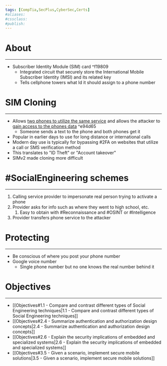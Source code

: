 ```yaml
---
tags: [CompTia,SecPlus,CyberSec,Certs]
#aliases:
#cssclass:
#publish:
---
```


# About
---
- Subscriber Identity Module (SIM) card ^f19809
	- Integrated circuit that securely store the International Mobile Subscriber Identity (IMSI) and its related key
	- Tells cellphone towers what Id it should assign to a phone number

# SIM Cloning
---
- Allows <u>two phones to utilize the same service</u> and allows the attacker to <u>gain access to the phones data</u> ^e94d65
	- Someone sends a text to the phone and both phones get it
- Popular in earlier days to use for long distance or international calls
- Modern day use is typically for bypassing #2FA on websites that utilize a call or SMS verification method
- This translates to "ID Theft" or "Account takeover"
- SIMv2 made cloning more difficult

# #SocialEngineering schemes
---
1. Calling service provider to impersonate real person trying to activate a phone
2. Provider asks for info such as where they went to high school, etc.
	1. Easy to obtain with #Reconnaissance and #OSINT or #Intelligence
3. Provider transfers phone service to the attacker

# Protecting
---
- Be conscious of where you post your phone number
- Google voice number
	- Single phone number but no one knows the real number behind it

# Objectives
---
- [[Objectives#1.1 - Compare and contrast different types of Social Engineering techniques|1.1 - Compare and contrast different types of Social Engineering techniques]]
- [[Objectives#2.4 - Summarize authentication and authorization design concepts|2.4 - Summarize authentication and authorization design concepts]]
- [[Objectives#2.6 - Explain the security implications of embedded and specialized systems|2.6 - Explain the security implications of embedded and specialized systems]]
- [[Objectives#3.5 - Given a scenario, implement secure mobile solutions|3.5 - Given a scenario, implement secure mobile solutions]]